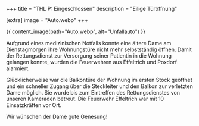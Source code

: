 +++
title = "THL P: Eingeschlossen"
description = "Eilige Türöffnung"

[extra]
image = "Auto.webp"
+++

{{ content_image(path="Auto.webp", alt="Unfallauto") }}

Aufgrund eines medizinischen Notfalls konnte eine ältere Dame am Dienstagmorgen ihre Wohnungstüre nicht mehr selbstständig öffnen. Damit der Rettungsdienst zur Versorgung seiner Patientin in die Wohnung gelangen konnte, wurden die Feuerwehren aus Effeltrich und Poxdorf alarmiert.

Glücklicherweise war die Balkontüre der Wohnung im ersten Stock geöffnet und ein schneller Zugang über die Steckleiter und den Balkon zur verletzten Dame möglich. Sie wurde bis zum Eintreffen des Rettungsdienstes von unseren Kameraden betreut. Die Feuerwehr Effeltrich war mit 10 Einsatzkräften vor Ort.

Wir wünschen der Dame gute Genesung!
